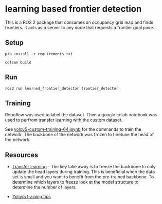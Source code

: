 # learning based frontier detection

This is a ROS 2 package that consumes an occupancy grid map and finds frontiers. It acts as a server to any node that requests a frontier goal pose.

## Setup

```
pip install -r requirements.txt

colcon build
```

## Run

```
ros2 run learned_frontier_detector frontier_detector
```

## Training
Roboflow was used to label the dataset. Then a google colab notebook was used to perfrom transfer learning with the custom dataset.

See [yolov5-custom-training-64.ipynb](learned_frontier_detector/training/yolov5-custom-training-64.ipynb) for the commands to train the network. The backbone of the network was frozen to finetune the head of the network.

## Resources

- [Transfer learning](https://kikaben.com/yolov5-transfer-learning-dogs-cats/) - The key take away is to freeze the backbone to only update the head layers during training. This is beneficial when the data set is small and you want to benefit from the pre-trained backbone. To determine which layers to freeze look at the model structure to determine the number of layers.

- [Yolov5 training tips](https://github.com/ultralytics/yolov5/wiki/Tips-for-Best-Training-Results)